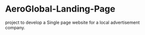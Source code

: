 # AeroGlobal-Landing-Page
project to develop a Single page website for a local advertisement company.
